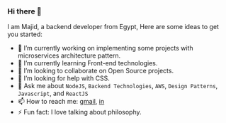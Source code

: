 ### Hi there 👋

I am Majid, a backend developer from Egypt, Here are some ideas to get you started:

- 🔭 I’m currently working on implementing some projects with microservices architecture pattern.
- 🌱 I’m currently learning Front-end technologies.
- 👯 I’m looking to collaborate on Open Source projects.
- 🤔 I’m looking for help with CSS.
- 💬 Ask me about `NodeJS`, `Backend Technologies`, `AWS`, `Design Patterns`, `Javascript`, and `ReactJS`
- 📫 How to reach me: [gmail](https://img.shields.io/badge/Gmail-D14836?style=for-the-badge&logo=gmail&logoColor=white), [in](https://img.shields.io/badge/LinkedIn-0077B5?style=for-the-badge&logo=linkedin&logoColor=white)
- ⚡ Fun fact: I love talking about philosophy.

